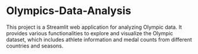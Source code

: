 # Olympics-Data-Analysis
This project is a Streamlit web application for analyzing Olympic data. It provides various functionalities to explore and visualize the Olympic dataset, which includes athlete information and medal counts from different countries and seasons.

